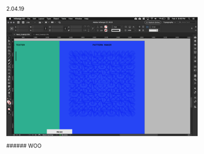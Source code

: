 <a name="02.04.19"></a>

<span class="log_date">2.04.19</span>

<p class="fill"><img src="images/02.04.19_WOO.jpg"></p>
###### WOO
